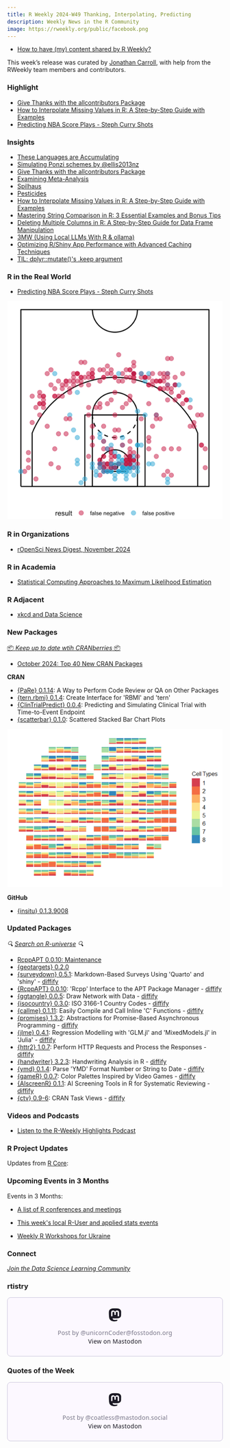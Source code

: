 ```yaml
---
title: R Weekly 2024-W49 Thanking, Interpolating, Predicting
description: Weekly News in the R Community
image: https://rweekly.org/public/facebook.png
---
```


+ [How to have (my) content shared by R Weekly?](https://github.com/rweekly/rweekly.org#how-to-have-my-content-shared-by-r-weekly)

This week’s release was curated by [Jonathan Carroll](https://fosstodon.org/@jonocarroll), with help from the RWeekly team members and contributors.

### Highlight

+ [Give Thanks with the allcontributors Package](https://ropensci.org/blog/2024/11/26/allcontributors/)
+ [How to Interpolate Missing Values in R: A Step-by-Step Guide with Examples](https://www.spsanderson.com/steveondata/posts/2024-11-28/)
+ [Predicting NBA Score Plays - Steph Curry Shots](https://jokasan.github.io/spicy_like_curry/)

### Insights

+ [These Languages are Accumulating](https://jcarroll.com.au/2024/11/28/these-languages-are-accumulating/)
+ [Simulating Ponzi schemes by @ellis2013nz](https://freerangestats.info/blog/2024/11/30/ponzi-schemes)
+ [Give Thanks with the allcontributors Package](https://ropensci.org/blog/2024/11/26/allcontributors/)
+ [Examining Meta-Analysis](https://rworks.dev/posts/meta-analysis/)
+ [Spilhaus](https://r.iresmi.net/posts/2024/spilhaus/)
+ [Pesticides](https://r.iresmi.net/posts/2024/pesticides/)
+ [How to Interpolate Missing Values in R: A Step-by-Step Guide with Examples](https://www.spsanderson.com/steveondata/posts/2024-11-28/)
+ [Mastering String Comparison in R: 3 Essential Examples and Bonus Tips](https://www.spsanderson.com/steveondata/posts/2024-11-25/)
+ [Deleting Multiple Columns in R: A Step-by-Step Guide for Data Frame Manipulation](https://www.spsanderson.com/steveondata/posts/2024-11-26/)
+ [3MW (Using Local LLMs With R & ollama)](https://3mw.albert-rapp.de/p/using-local-llms-with-r-ollama)
+ [Optimizing R/Shiny App Performance with Advanced Caching Techniques](https://www.appsilon.com/post/r-shiny-caching-techniques)
+ [TIL: dplyr::mutate()'s .keep argument](https://blog.stephenturner.us/p/dplyr-mutate-keep)

### R in the Real World

+ [Predicting NBA Score Plays - Steph Curry Shots](https://jokasan.github.io/spicy_like_curry/)

![](https://raw.githubusercontent.com/rweekly/image/master/2024/W49/shots_600.png)

### R in Organizations

+ [rOpenSci News Digest, November 2024](https://ropensci.org/blog/2024/11/29/news-november-2024/)

### R in Academia

+ [Statistical Computing Approaches to Maximum Likelihood Estimation](https://fharrell.com/post/mle/)

### R Adjacent

+ [xkcd and Data Science](https://davidlindelof.com/data-science-the-xkcd-edition/)

### New Packages

<!-- <p class="added-hostname"><a href="https://rweekly.org/live" target="_blank" class="externalLink">📦 <i>Go Live for More New Pkgs</i> 📦</a></p> -->
<p class="added-hostname"><a href="https://dirk.eddelbuettel.com/cranberries/cran/new/" target="_blank" class="externalLink">📦 <i>Keep up to date wtih CRANberries</i> 📦</a></p>

+ [October 2024: Top 40 New CRAN Packages](https://rworks.dev/posts/october-2024-top-40-new-cran-packages/)

**CRAN**

+ [{PaRe} 0.1.14](https://cran.r-project.org/package=PaRe): A Way to Perform Code Review or QA on Other Packages
+ [{tern.rbmi} 0.1.4](https://cran.r-project.org/package=tern.rbmi): Create Interface for 'RBMI' and 'tern'
+ [{ClinTrialPredict} 0.0.4](https://cran.r-project.org/package=ClinTrialPredict): Predicting and Simulating Clinical Trial with Time-to-Event Endpoint
+ [{scatterbar} 0.1.0](https://cran.r-project.org/package=scatterbar): Scattered Stacked Bar Chart Plots

![](https://raw.githubusercontent.com/rweekly/image/master/2024/W49/scatterbar_example_600.png)

**GitHub**

+ [{insitu} 0.1.3.9008](https://github.com/coolbutuseless/insitu)

### Updated Packages

<i>🔍 [Search on R-universe](https://r-universe.dev/search/) 🔍</i>

+ [RcppAPT 0.0.10: Maintenance](http://dirk.eddelbuettel.com/blog/2024/11/29#rcppapt_0.0.10)
+ [{geotargets} 0.2.0](https://www.njtierney.com/post/2024/11/27/geotargets-0-2-0/)
+ [{surveydown} 0.5.1](https://cran.r-project.org/package=surveydown): Markdown-Based Surveys Using 'Quarto' and 'shiny' - [diffify](https://diffify.com/R/surveydown)
+ [{RcppAPT} 0.0.10](https://cran.r-project.org/package=RcppAPT): 'Rcpp' Interface to the APT Package Manager - [diffify](https://diffify.com/R/RcppAPT)
+ [{ggtangle} 0.0.5](https://cran.r-project.org/package=ggtangle): Draw Network with Data - [diffify](https://diffify.com/R/ggtangle)
+ [{isocountry} 0.3.0](https://cran.r-project.org/package=isocountry): ISO 3166-1 Country Codes - [diffify](https://diffify.com/R/isocountry)
+ [{callme} 0.1.11](https://cran.r-project.org/package=callme): Easily Compile and Call Inline 'C' Functions - [diffify](https://diffify.com/R/callme)
+ [{promises} 1.3.2](https://cran.r-project.org/package=promises): Abstractions for Promise-Based Asynchronous Programming - [diffify](https://diffify.com/R/promises)
+ [{jlme} 0.4.1](https://cran.r-project.org/package=jlme): Regression Modelling with 'GLM.jl' and 'MixedModels.jl' in 'Julia' - [diffify](https://diffify.com/R/jlme)
+ [{httr2} 1.0.7](https://cran.r-project.org/package=httr2): Perform HTTP Requests and Process the Responses - [diffify](https://diffify.com/R/httr2)
+ [{handwriter} 3.2.3](https://cran.r-project.org/package=handwriter): Handwriting Analysis in R - [diffify](https://diffify.com/R/handwriter)
+ [{ymd} 0.1.4](https://cran.r-project.org/package=ymd): Parse 'YMD' Format Number or String to Date - [diffify](https://diffify.com/R/ymd)
+ [{gameR} 0.0.7](https://cran.r-project.org/package=gameR): Color Palettes Inspired by Video Games - [diffify](https://diffify.com/R/gameR)
+ [{AIscreenR} 0.1.1](https://cran.r-project.org/package=AIscreenR): AI Screening Tools in R for Systematic Reviewing - [diffify](https://diffify.com/R/AIscreenR)
+ [{ctv} 0.9-6](https://cran.r-project.org/package=ctv): CRAN Task Views - [diffify](https://diffify.com/R/ctv)

### Videos and Podcasts

+ [Listen to the R-Weekly Highlights Podcast](https://serve.podhome.fm/r-weekly-highlights)

<!--<div class="post-more-begin></div><div class="post-more-end"></div>-->

### R Project Updates

Updates from [R Core](http://developer.r-project.org/blosxom.cgi/R-devel/NEWS):

### Upcoming Events in 3 Months

Events in 3 Months:

+ [A list of R conferences and meetings](https://jumpingrivers.github.io/meetingsR/events.html)

+ [This week's local R-User and applied stats events](https://community.rstudio.com/c/irl)

+ [Weekly R Workshops for Ukraine](https://sites.google.com/view/dariia-mykhailyshyna/main/r-workshops-for-ukraine)

### Connect

<i>[Join the Data Science Learning Community](https://DSLC.io/)</i>

### rtistry

<blockquote class="mastodon-embed" data-embed-url="https://fosstodon.org/@unicornCoder/113583415973335415/embed" style="background: #FCF8FF; border-radius: 8px; border: 1px solid #C9C4DA; margin: 0; max-width: 540px; min-width: 270px; overflow: hidden; padding: 0;"> <a href="https://fosstodon.org/@unicornCoder/113583415973335415" target="_blank" style="align-items: center; color: #1C1A25; display: flex; flex-direction: column; font-family: system-ui, -apple-system, BlinkMacSystemFont, 'Segoe UI', Oxygen, Ubuntu, Cantarell, 'Fira Sans', 'Droid Sans', 'Helvetica Neue', Roboto, sans-serif; font-size: 14px; justify-content: center; letter-spacing: 0.25px; line-height: 20px; padding: 24px; text-decoration: none;"> <svg xmlns="http://www.w3.org/2000/svg" xmlns:xlink="http://www.w3.org/1999/xlink" width="32" height="32" viewBox="0 0 79 75"><path d="M74.7135 16.6043C73.6199 8.54587 66.5351 2.19527 58.1366 0.964691C56.7196 0.756754 51.351 0 38.9148 0H38.822C26.3824 0 23.7135 0.756754 22.2966 0.964691C14.1319 2.16118 6.67571 7.86752 4.86669 16.0214C3.99657 20.0369 3.90371 24.4888 4.06535 28.5726C4.29578 34.4289 4.34049 40.275 4.877 46.1075C5.24791 49.9817 5.89495 53.8251 6.81328 57.6088C8.53288 64.5968 15.4938 70.4122 22.3138 72.7848C29.6155 75.259 37.468 75.6697 44.9919 73.971C45.8196 73.7801 46.6381 73.5586 47.4475 73.3063C49.2737 72.7302 51.4164 72.086 52.9915 70.9542C53.0131 70.9384 53.0308 70.9178 53.0433 70.8942C53.0558 70.8706 53.0628 70.8445 53.0637 70.8179V65.1661C53.0634 65.1412 53.0574 65.1167 53.0462 65.0944C53.035 65.0721 53.0189 65.0525 52.9992 65.0371C52.9794 65.0218 52.9564 65.011 52.9318 65.0056C52.9073 65.0002 52.8819 65.0003 52.8574 65.0059C48.0369 66.1472 43.0971 66.7193 38.141 66.7103C29.6118 66.7103 27.3178 62.6981 26.6609 61.0278C26.1329 59.5842 25.7976 58.0784 25.6636 56.5486C25.6622 56.5229 25.667 56.4973 25.6775 56.4738C25.688 56.4502 25.7039 56.4295 25.724 56.4132C25.7441 56.397 25.7678 56.3856 25.7931 56.3801C25.8185 56.3746 25.8448 56.3751 25.8699 56.3816C30.6101 57.5151 35.4693 58.0873 40.3455 58.086C41.5183 58.086 42.6876 58.086 43.8604 58.0553C48.7647 57.919 53.9339 57.6701 58.7591 56.7361C58.8794 56.7123 58.9998 56.6918 59.103 56.6611C66.7139 55.2124 73.9569 50.665 74.6929 39.1501C74.7204 38.6967 74.7892 34.4016 74.7892 33.9312C74.7926 32.3325 75.3085 22.5901 74.7135 16.6043ZM62.9996 45.3371H54.9966V25.9069C54.9966 21.8163 53.277 19.7302 49.7793 19.7302C45.9343 19.7302 44.0083 22.1981 44.0083 27.0727V37.7082H36.0534V27.0727C36.0534 22.1981 34.124 19.7302 30.279 19.7302C26.8019 19.7302 25.0651 21.8163 25.0617 25.9069V45.3371H17.0656V25.3172C17.0656 21.2266 18.1191 17.9769 20.2262 15.568C22.3998 13.1648 25.2509 11.9308 28.7898 11.9308C32.8859 11.9308 35.9812 13.492 38.0447 16.6111L40.036 19.9245L42.0308 16.6111C44.0943 13.492 47.1896 11.9308 51.2788 11.9308C54.8143 11.9308 57.6654 13.1648 59.8459 15.568C61.9529 17.9746 63.0065 21.2243 63.0065 25.3172L62.9996 45.3371Z" fill="currentColor"/></svg> <div style="color: #787588; margin-top: 16px;">Post by @unicornCoder@fosstodon.org</div> <div style="font-weight: 500;">View on Mastodon</div> </a> </blockquote> <script data-allowed-prefixes="https://fosstodon.org/" async src="https://fosstodon.org/embed.js"></script>

### Quotes of the Week

<blockquote class="mastodon-embed" data-embed-url="https://mastodon.social/@coatless/113564168107043446/embed" style="background: #FCF8FF; border-radius: 8px; border: 1px solid #C9C4DA; margin: 0; max-width: 540px; min-width: 270px; overflow: hidden; padding: 0;"> <a href="https://mastodon.social/@coatless/113564168107043446" target="_blank" style="align-items: center; color: #1C1A25; display: flex; flex-direction: column; font-family: system-ui, -apple-system, BlinkMacSystemFont, 'Segoe UI', Oxygen, Ubuntu, Cantarell, 'Fira Sans', 'Droid Sans', 'Helvetica Neue', Roboto, sans-serif; font-size: 14px; justify-content: center; letter-spacing: 0.25px; line-height: 20px; padding: 24px; text-decoration: none;"> <svg xmlns="http://www.w3.org/2000/svg" xmlns:xlink="http://www.w3.org/1999/xlink" width="32" height="32" viewBox="0 0 79 75"><path d="M74.7135 16.6043C73.6199 8.54587 66.5351 2.19527 58.1366 0.964691C56.7196 0.756754 51.351 0 38.9148 0H38.822C26.3824 0 23.7135 0.756754 22.2966 0.964691C14.1319 2.16118 6.67571 7.86752 4.86669 16.0214C3.99657 20.0369 3.90371 24.4888 4.06535 28.5726C4.29578 34.4289 4.34049 40.275 4.877 46.1075C5.24791 49.9817 5.89495 53.8251 6.81328 57.6088C8.53288 64.5968 15.4938 70.4122 22.3138 72.7848C29.6155 75.259 37.468 75.6697 44.9919 73.971C45.8196 73.7801 46.6381 73.5586 47.4475 73.3063C49.2737 72.7302 51.4164 72.086 52.9915 70.9542C53.0131 70.9384 53.0308 70.9178 53.0433 70.8942C53.0558 70.8706 53.0628 70.8445 53.0637 70.8179V65.1661C53.0634 65.1412 53.0574 65.1167 53.0462 65.0944C53.035 65.0721 53.0189 65.0525 52.9992 65.0371C52.9794 65.0218 52.9564 65.011 52.9318 65.0056C52.9073 65.0002 52.8819 65.0003 52.8574 65.0059C48.0369 66.1472 43.0971 66.7193 38.141 66.7103C29.6118 66.7103 27.3178 62.6981 26.6609 61.0278C26.1329 59.5842 25.7976 58.0784 25.6636 56.5486C25.6622 56.5229 25.667 56.4973 25.6775 56.4738C25.688 56.4502 25.7039 56.4295 25.724 56.4132C25.7441 56.397 25.7678 56.3856 25.7931 56.3801C25.8185 56.3746 25.8448 56.3751 25.8699 56.3816C30.6101 57.5151 35.4693 58.0873 40.3455 58.086C41.5183 58.086 42.6876 58.086 43.8604 58.0553C48.7647 57.919 53.9339 57.6701 58.7591 56.7361C58.8794 56.7123 58.9998 56.6918 59.103 56.6611C66.7139 55.2124 73.9569 50.665 74.6929 39.1501C74.7204 38.6967 74.7892 34.4016 74.7892 33.9312C74.7926 32.3325 75.3085 22.5901 74.7135 16.6043ZM62.9996 45.3371H54.9966V25.9069C54.9966 21.8163 53.277 19.7302 49.7793 19.7302C45.9343 19.7302 44.0083 22.1981 44.0083 27.0727V37.7082H36.0534V27.0727C36.0534 22.1981 34.124 19.7302 30.279 19.7302C26.8019 19.7302 25.0651 21.8163 25.0617 25.9069V45.3371H17.0656V25.3172C17.0656 21.2266 18.1191 17.9769 20.2262 15.568C22.3998 13.1648 25.2509 11.9308 28.7898 11.9308C32.8859 11.9308 35.9812 13.492 38.0447 16.6111L40.036 19.9245L42.0308 16.6111C44.0943 13.492 47.1896 11.9308 51.2788 11.9308C54.8143 11.9308 57.6654 13.1648 59.8459 15.568C61.9529 17.9746 63.0065 21.2243 63.0065 25.3172L62.9996 45.3371Z" fill="currentColor"/></svg> <div style="color: #787588; margin-top: 16px;">Post by @coatless@mastodon.social</div> <div style="font-weight: 500;">View on Mastodon</div> </a> </blockquote> <script data-allowed-prefixes="https://mastodon.social/" async src="https://mastodon.social/embed.js"></script>

